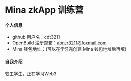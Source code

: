 # Mina zkApp 训练营


#### 个人信息

- github 用户名：cdt3211
- OpenBuild 注册邮箱：abner3211@foxmail.com
- Mina 钱包地址：(可以在学习完创建 Mina 钱包地址后再填)

#### 自我介绍
软工学生，正在学习Web3
